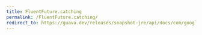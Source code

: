 ```yaml
---
title: FluentFuture.catching
permalink: /FluentFuture.catching/
redirect_to: https://guava.dev/releases/snapshot-jre/api/docs/com/google/common/util/concurrent/FluentFuture.html#catching-java.lang.Class-com.google.common.base.Function-java.util.concurrent.Executor-
---
```

